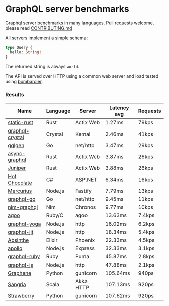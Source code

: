 <!-- README.md is generated from README.ecr, do not edit -->

# GraphQL server benchmarks

Graphql server benchmarks in many languages. Pull requests welcome, please read [CONTRIBUTING.md](CONTRIBUTING.md)

All servers implement a simple schema:

```graphql
type Query {
  hello: String!
}
```

The returned string is always `world`.

The API is served over HTTP using a common web server and load tested using [bombardier](https://github.com/codesenberg/bombardier).

### Results

| Name                          | Language      | Server          | Latency avg      | Requests      |
| ----------------------------  | ------------- | --------------- | ---------------- | ------------- |
| [static-rust](https://actix.rs/) | Rust | Actix Web | 1.27ms | 79kps |
| [graphql-crystal](https://github.com/graphql-crystal/graphql) | Crystal | Kemal | 2.46ms | 41kps |
| [gqlgen](https://github.com/99designs/gqlgen) | Go | net/http | 3.47ms | 29kps |
| [async-graphql](https://github.com/async-graphql/async-graphql) | Rust | Actix Web | 3.87ms | 26kps |
| [Juniper](https://github.com/graphql-rust/juniper) | Rust | Actix Web | 3.88ms | 26kps |
| [Hot Chocolate](https://github.com/ChilliCream/hotchocolate) | C# | ASP.NET | 6.34ms | 16kps |
| [Mercurius](https://github.com/mercurius-js/mercurius) | Node.js | Fastify | 7.79ms | 13kps |
| [graphql-go](https://github.com/graphql-go/graphql) | Go | net/http | 9.45ms | 11kps |
| [nim-graphql](https://github.com/status-im/nim-graphql) | Nim | Chronos | 9.77ms | 10kps |
| [agoo](https://github.com/ohler55/agoo) | Ruby/C | agoo | 13.63ms | 7.4kps |
| [graphql-yoga](https://github.com/dotansimha/graphql-yoga) | Node.js | http | 16.02ms | 6.2kps |
| [graphql-jit](https://github.com/zalando-incubator/graphql-jit) | Node.js | http | 18.34ms | 5.4kps |
| [Absinthe](https://github.com/absinthe-graphql/absinthe) | Elixir | Phoenix | 22.33ms | 4.5kps |
| [apollo](https://github.com/apollographql/apollo-server) | Node.js | Express | 32.33ms | 3.1kps |
| [graphql-ruby](https://github.com/rmosolgo/graphql-ruby) | Ruby | Puma | 45.87ms | 2.8kps |
| [graphql-js](https://github.com/graphql/graphql-js) | Node.js | http | 47.88ms | 2.1kps |
| [Graphene](https://github.com/graphql-python/graphene) | Python | gunicorn | 105.64ms | 940ps |
| [Sangria](https://github.com/sangria-graphql/sangria) | Scala | Akka HTTP | 107.13ms | 920ps |
| [Strawberry](https://github.com/strawberry-graphql/strawberry) | Python | gunicorn | 107.62ms | 920ps |
